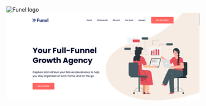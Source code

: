 <img src="https://i.postimg.cc/x87tV35B/logo.png" alt="Funel logo">
<img src="./readmeimage.png" alt="Funel logo">